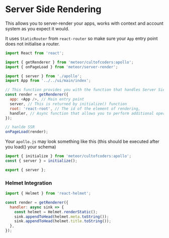 # Server Side Rendering

This allows you to server-render your apps, works with context and account system as you expect it would.

It uses `StaticRouter` from `react-router` so make sure your `App` entry point does not initialise a router.

```js
import React from 'react';

import { getRenderer } from 'meteor/cultofcoders:apollo';
import { onPageLoad } from 'meteor/server-render';

import { server } from './apollo';
import App from '../../ui/main/index';

// This function provides you with the function that handles Server Side Rendering for you
const render = getRenderer({
  app: <App />, // Main entry point
  server, // This is returned by initialize() function
  root: 'react-root', // The id of the element of rendering,
  handler, // Async function that allows you to perform additional operations
});

// hanlde SSR
onPageLoad(render);
```

Your `apollo.js` may look something like this (this should be executed after you load() your schema)

```js
import { initialize } from 'meteor/cultofcoders:apollo';
const { server } = initialize();

export { server };
```

### Helmet Integration

```js
import { Helmet } from 'react-helmet';

const render = getRenderer({
  handler: async sink => {
    const helmet = Helmet.renderStatic();
    sink.appendToHead(helmet.meta.toString());
    sink.appendToHead(helmet.title.toString());
  },
});
```
